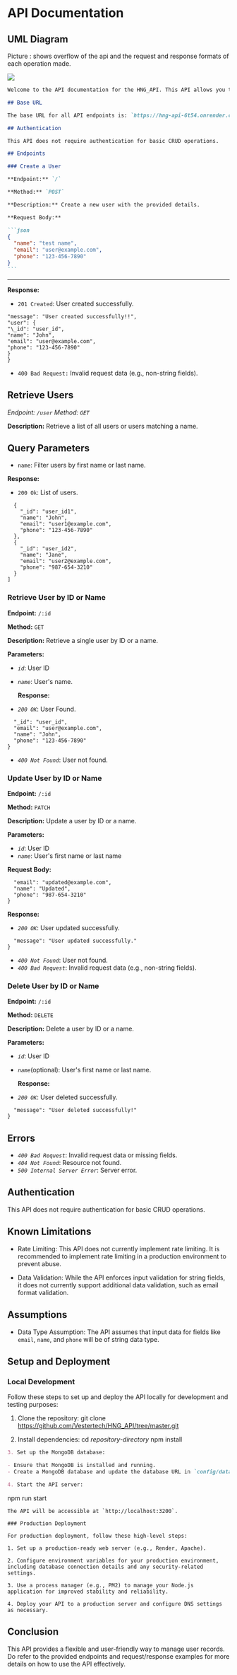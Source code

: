 # API Documentation

## UML Diagram

Picture : shows overflow of the api and the request and response formats of each operation made.

<img src="https://tinyurl.com/jt0wDlOV">

````markdown
Welcome to the API documentation for the HNG_API. This API allows you to perform CRUD (Create, Read, Update, Delete) operations on user records. It is designed to be flexible in handling dynamic input and enforces input validation.

## Base URL

The base URL for all API endpoints is: `https://hng-api-6t54.onrender.com`

## Authentication

This API does not require authentication for basic CRUD operations.

## Endpoints

### Create a User

**Endpoint:** `/`

**Method:** `POST`

**Description:** Create a new user with the provided details.

**Request Body:**

```json
{
  "name": "test name",
  "email": "user@example.com",
  "phone": "123-456-7890"
}
```
````

---

**Response:**

- `201 Created`: User created successfully.

```{
"message": "User created successfully!!",
"user": {
"\_id": "user_id",
"name": "John",
"email": "user@example.com",
"phone": "123-456-7890"
}
}
```

- `400 Bad Request:` Invalid request data (e.g., non-string fields).

## Retrieve Users

_Endpoint: `/user`_
_Method: `GET`_

**Description:** Retrieve a list of all users or users matching a name.

## Query Parameters

- `name`: Filter users by first name or last name.

**Response:**

- `200 Ok`: List of users.

```[
  {
    "_id": "user_id1",
    "name": "John",
    "email": "user1@example.com",
    "phone": "123-456-7890"
  },
  {
    "_id": "user_id2",
    "name": "Jane",
    "email": "user2@example.com",
    "phone": "987-654-3210"
  }
]
```

### Retrieve User by ID or Name

**Endpoint:** `/:id`

**Method:** `GET`

**Description:** Retrieve a single user by ID or a name.

**Parameters:**

- _`id`_: User ID
- _`name`_: User's name.

  **Response:**

- _`200 OK`_: User Found.

```{
  "_id": "user_id",
  "email": "user@example.com",
  "name": "John",
  "phone": "123-456-7890"
}
```

- _`400 Not Found`_: User not found.

### Update User by ID or Name

**Endpoint:** `/:id`

**Method:** `PATCH`

**Description:** Update a user by ID or a name.

**Parameters:**

- _`id`_: User ID
- _`name`_: User's first name or last name

**Request Body:**

```{
  "email": "updated@example.com",
  "name": "Updated",
  "phone": "987-654-3210"
}
```

**Response:**

- _`200 OK`_: User updated successfully.

```{
  "message": "User updated successfully."
}
```

- _`400 Not Found`_: User not found.
- _`400 Bad Request`_: Invalid request data (e.g., non-string fields).

### Delete User by ID or Name

**Endpoint:** `/:id`

**Method:** `DELETE`

**Description:** Delete a user by ID or a name.

**Parameters:**

- _`id`_: User ID
- _`name`_(optional): User's first name or last name.

  **Response:**

- _`200 OK`_: User deleted successfully.

```{
  "message": "User deleted successfully!"
}
```

## Errors

- _`400 Bad Request`_: Invalid request data or missing fields.
- _`404 Not Found`_: Resource not found.
- _`500 Internal Server Error`_: Server error.

## Authentication

This API does not require authentication for basic CRUD operations.

## Known Limitations

- Rate Limiting: This API does not currently implement rate limiting. It is recommended to implement rate limiting in a production environment to prevent abuse.

- Data Validation: While the API enforces input validation for string fields, it does not currently support additional data validation, such as email format validation.

## Assumptions

- Data Type Assumption: The API assumes that input data for fields like `email`, `name`, and `phone` will be of string data type.

## Setup and Deployment

### Local Development

Follow these steps to set up and deploy the API locally for development and testing purposes:

1. Clone the repository:
   git clone <https://github.com/Vestertech/HNG_API/tree/master.git>

2. Install dependencies:
   cd _repository-directory_
   npm install

```markdown
3. Set up the MongoDB database:

- Ensure that MongoDB is installed and running.
- Create a MongoDB database and update the database URL in `config/database.config.js`.

4. Start the API server:
```

npm run start

```vbnet
The API will be accessible at `http://localhost:3200`.

### Production Deployment

For production deployment, follow these high-level steps:

1. Set up a production-ready web server (e.g., Render, Apache).

2. Configure environment variables for your production environment, including database connection details and any security-related settings.

3. Use a process manager (e.g., PM2) to manage your Node.js application for improved stability and reliability.

4. Deploy your API to a production server and configure DNS settings as necessary.

```

## Conclusion

This API provides a flexible and user-friendly way to manage user records. Do refer to the provided endpoints and request/response examples for more details on how to use the API effectively.

```markdown

```

